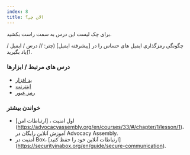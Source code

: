 ```yaml
---
index: 8
title: الان چی؟
---
```

برای چک لیست این درس به سمت راست بکشید.

 چگونگی رمزگذاری ایمیل های حساس را در [پیشرفته ایمیل] (چتر: // درس / ایمیل / 1)یاد بگیرید.

### درس های مرتبط / ابزارها

*   [بد افزار](umbrella://information/malware)
*   [اینترنت](umbrella://communications/the-internet)
*   [رمز عبور](umbrella://information/passwords)

### خواندن بیشتر

*   اول امنیت ، [ارتباطات امن] (https://advocacyassembly.org/en/courses/33/#/chapter/1/lesson/1)، آموزش آنلاین رایگان در Advocacy Assembly.
*   امنیت در Box، [ارتباطات آنلاین خود را حفظ کنید] (https://securityinabox.org/en/guide/secure-communication).